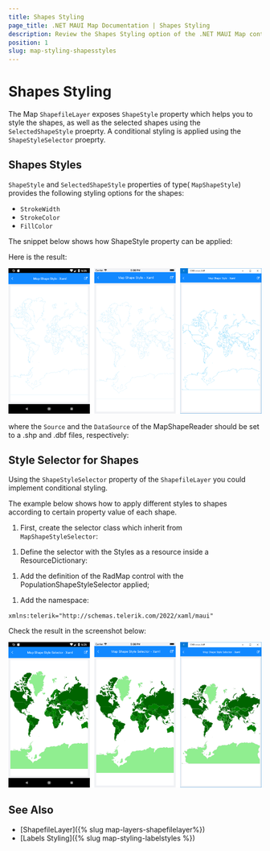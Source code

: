 ```yaml
---
title: Shapes Styling
page_title: .NET MAUI Map Documentation | Shapes Styling
description: Review the Shapes Styling option of the .NET MAUI Map control.
position: 1
slug: map-styling-shapesstyles
---
```


# Shapes Styling

The Map `ShapefileLayer` exposes `ShapeStyle` property which helps you to style the shapes, as well as the selected shapes using the `SelectedShapeStyle` proeprty. A conditional styling is applied using the `ShapeStyleSelector` proeprty.

## Shapes Styles

`ShapeStyle` and `SelectedShapeStyle` properties of type( `MapShapeStyle`) provides the following styling options for the shapes:

* `StrokeWidth`
* `StrokeColor`
* `FillColor`

The snippet below shows how ShapeStyle property can be applied:

<snippet id='map-styling-shapeslstyle' />

Here is the result:

![Map Shapes Styling](../images/map_styling_shapestyle.png)

where the `Source` and the `DataSource` of the MapShapeReader should be set to a .shp and .dbf files, respectively:

<snippet id='map-interactionmode-settintsource' />

## Style Selector for Shapes

Using the `ShapeStyleSelector` property of the `ShapefileLayer` you could implement conditional styling. 

The example below shows how to apply different styles to shapes according to certain property value of each shape.

1. First, create the selector class which inherit from `MapShapeStyleSelector`:

 <snippet id='map-shapesstyleselector-code' />

1. Define the selector with the Styles as a resource inside a ResourceDictionary:

 <snippet id='map-styling-shapeslstyleselector-styles' />

1. Add the definition of the RadMap control with the PopulationShapeStyleSelector applied;

 <snippet id='map-styling-shapeslstyleselector-xaml' />

1. Add the namespace:

 ```XAML
xmlns:telerik="http://schemas.telerik.com/2022/xaml/maui"
 ```

Check the result in the screenshot below:

![Map ShapeStyleSelector](../images/map_styling_shapestyleselector.png)

## See Also

- [ShapefileLayer]({% slug map-layers-shapefilelayer%})
- [Labels Styling]({% slug map-styling-labelstyles %})

